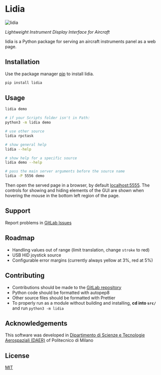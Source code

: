# Lidia

![lidia](https://img.shields.io/pypi/v/lidia)

_Lightweight Instrument Display Interface for Aircraft_

lidia is a Python package for serving an aircraft instruments panel as a web page.

## Installation

Use the package manager [pip](https://pip.pypa.io/en/stable/) to install lidia.

```bash
pip install lidia
```

## Usage

```bash
lidia demo

# if your Scripts folder isn't in Path:
python3 -m lidia demo

# use other source
lidia rpctask

# show general help
lidia --help

# show help for a specific source
lidia demo --help

# pass the main server arguments before the source name
lidia -P 5556 demo
```

Then open the served page in a browser, by default [localhost:5555](http://localhost:5555).
The controls for showing and hiding elements of the GUI are shown when hovering the mouse in the bottom left region of the page.

<!-- TODO: visuals
- demo GIF with moving parts
- static screenshot with elements explained -->

## Support

Report problems in [GitLab Issues](https://gitlab.com/Maarrk/lidia/-/issues)

## Roadmap

- Handling values out of range (limit translation, change `stroke` to red)
- USB HID joystick source
- Configurable error margins (currently always yellow at 3%, red at 5%)

## Contributing

- Contributions should be made to the [GitLab repository](https://gitlab.com/Maarrk/lidia)
- Python code should be formatted with autopep8
- Other source files should be formatted with Prettier
- To properly run as a module without building and installing, **cd into `src/`** and run `python3 -m lidia`

## Acknowledgements

This software was developed in [Dipartimento di Scienze e Tecnologie Aerospaziali (DAER)](https://www.aero.polimi.it/) of Politecnico di Milano

## License

[MIT](https://choosealicense.com/licenses/mit/)

